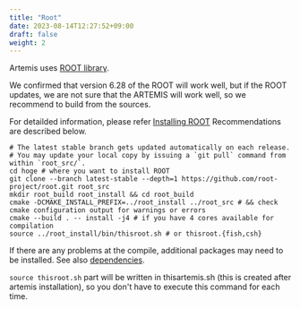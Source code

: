 ```yaml
---
title: "Root"
date: 2023-08-14T12:27:52+09:00
draft: false
weight: 2
---
```


Artemis uses [ROOT library](https://root.cern/).

We confirmed that version 6.28 of the ROOT will work well, but if the ROOT updates, we are not sure that the ARTEMIS will work well, 
so we recommend to build from the sources.

For detailded information, please refer [Installing ROOT](https://root.cern/install/)
Recommendations are described below.

```shell
# The latest stable branch gets updated automatically on each release.
# You may update your local copy by issuing a `git pull` command from within `root_src/`.
cd hoge # where you want to install ROOT
git clone --branch latest-stable --depth=1 https://github.com/root-project/root.git root_src
mkdir root_build root_install && cd root_build
cmake -DCMAKE_INSTALL_PREFIX=../root_install ../root_src # && check cmake configuration output for warnings or errors
cmake --build . -- install -j4 # if you have 4 cores available for compilation
source ../root_install/bin/thisroot.sh # or thisroot.{fish,csh}
```

If there are any problems at the compile, additional packages may need to be installed.
See also [dependencies](https://root.cern/install/dependencies/).

`source thisroot.sh` part will be written in thisartemis.sh (this is created after artemis installation), 
so you don't have to execute this command for each time.
